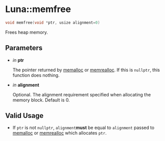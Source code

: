 # Luna::memfree

```c++
void memfree(void *ptr, usize alignment=0)
```

Frees heap memory. 



## Parameters
* *in* **ptr**

    The pointer returned by [memalloc](group___runtime_memory_1ga341bf6dd4a6ca9712174e6548774bc31.md) or [memrealloc](group___runtime_memory_1ga9e2c0a02d9b513dc3f7f1b101860d11f.md). If this is `nullptr`, this function does nothing. 

* *in* **alignment**

    Optional. The alignment requirement specified when allocating the memory block. Default is 0. 

## Valid Usage
* If `ptr` is not `nullptr`, `alignment`**must** be equal to `alignment` passed to [memalloc](group___runtime_memory_1ga341bf6dd4a6ca9712174e6548774bc31.md) or [memrealloc](group___runtime_memory_1ga9e2c0a02d9b513dc3f7f1b101860d11f.md) which allocates `ptr`. 

